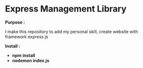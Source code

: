 <h1> Express Management Library </h1>

<b> Purpose : </b>
 <p>
  I make this repository to add my personal skill, create website with framework express js
 </p>
 
<b> Install : </b>
 <ul>
  <li>
    <b> npm install </b>
  </li>
  <li>
    <b> nodemon index.js </b>
  </li>
 </ul>
